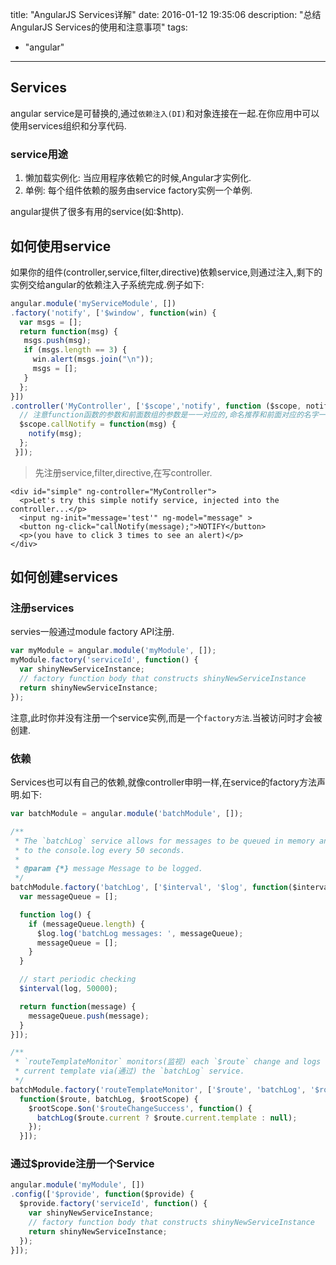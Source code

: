 title: "AngularJS Services详解"
date: 2016-01-12 19:35:06
description: "总结AngularJS Services的使用和注意事项"
tags:
- "angular"
---

## Services

angular service是可替换的,通过`依赖注入(DI)`和对象连接在一起.在你应用中可以使用services组织和分享代码.

### service用途

1. 懒加载实例化: 当应用程序依赖它的时候,Angular才实例化.
2. 单例: 每个组件依赖的服务由service factory实例一个单例.

angular提供了很多有用的service(如:$http).

## 如何使用service

如果你的组件(controller,service,filter,directive)依赖service,则通过注入,剩下的实例交给angular的依赖注入子系统完成.例子如下:

```js
angular.module('myServiceModule', [])
.factory('notify', ['$window', function(win) {
  var msgs = [];
  return function(msg) {
   msgs.push(msg);
   if (msgs.length == 3) {
     win.alert(msgs.join("\n"));
     msgs = [];
   }
  };
}])
.controller('MyController', ['$scope','notify', function ($scope, notify) {
  // 注意function函数的参数和前面数组的参数是一一对应的,命名推荐和前面对应的名字一样.不一样也可以.
  $scope.callNotify = function(msg) {
    notify(msg);
  };
 }]);
```

> 先注册service,filter,directive,在写controller.

```plain
<div id="simple" ng-controller="MyController">
  <p>Let's try this simple notify service, injected into the controller...</p>
  <input ng-init="message='test'" ng-model="message" >
  <button ng-click="callNotify(message);">NOTIFY</button>
  <p>(you have to click 3 times to see an alert)</p>
</div>
```

## 如何创建services

### 注册services

servies一般通过module factory API注册.

```js
var myModule = angular.module('myModule', []);
myModule.factory('serviceId', function() {
  var shinyNewServiceInstance;
  // factory function body that constructs shinyNewServiceInstance
  return shinyNewServiceInstance;
});
```
注意,此时你并没有注册一个service实例,而是一个`factory方法`.当被访问时才会被创建.

### 依赖

Services也可以有自己的依赖,就像controller申明一样,在service的factory方法声明.如下:

```js
var batchModule = angular.module('batchModule', []);

/**
 * The `batchLog` service allows for messages to be queued in memory and flushed
 * to the console.log every 50 seconds.
 *
 * @param {*} message Message to be logged.
 */
batchModule.factory('batchLog', ['$interval', '$log', function($interval, $log) {
  var messageQueue = [];

  function log() {
    if (messageQueue.length) {
      $log.log('batchLog messages: ', messageQueue);
      messageQueue = [];
    }
  }

  // start periodic checking
  $interval(log, 50000);

  return function(message) {
    messageQueue.push(message);
  }
}]);

/**
 * `routeTemplateMonitor` monitors(监视) each `$route` change and logs the
 * current template via(通过) the `batchLog` service.
 */
batchModule.factory('routeTemplateMonitor', ['$route', 'batchLog', '$rootScope',
  function($route, batchLog, $rootScope) {
    $rootScope.$on('$routeChangeSuccess', function() {
      batchLog($route.current ? $route.current.template : null);
    });
  }]);
```

### 通过$provide注册一个Service

```js
angular.module('myModule', [])
.config(['$provide', function($provide) {
  $provide.factory('serviceId', function() {
    var shinyNewServiceInstance;
    // factory function body that constructs shinyNewServiceInstance
    return shinyNewServiceInstance;
  });
}]);
```



























